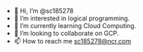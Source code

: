 - 👋 Hi, I’m @sc185278
- 👀 I’m interested in logical programming.
- 🌱 I’m currently learning Cloud Computing.
- 💞️ I’m looking to collaborate on GCP.
- 📫 How to reach me sc185278@ncr.com

<!---
sc185278/sc185278 is a ✨ special ✨ repository because its `README.md` (this file) appears on your GitHub profile.
You can click the Preview link to take a look at your changes.
--->

